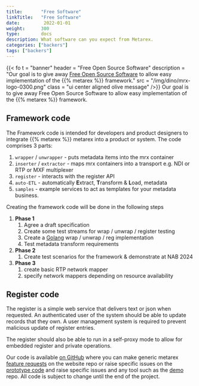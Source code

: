 ```yaml
---
title:       "Free Software"
linkTitle:   "Free Software"
date:         2022-01-01
weight:      300
type:        docs
description: What software can you expect from Metarex.
categories: ["backers"]
tags: ["backers"]
---
```

{{< fo t = "banner"
    header = "Free Open Source Software"
    description = "Our goal is to give away [Free Open Source Software](https://github.com/metarex-media) to allow easy implementation of the {{% metarex %}} framework."
    src = "/img/dino/mrx-logo-0300.png"
    class = "ui center aligned olive message"
/>}}
Our goal is to give away Free Open Source Software to allow easy implementation
of the {{% metarex %}} framework.

## Framework code

The Framework code is intended for developers and product designers to integrate
{{% metarex %}} metarex into a product or system. The code comprises 3 parts:

1. `wrapper` / `unwrapper` - puts metadata items into the mrx container
1. `inserter` / `extractor` - maps mrx containers into a transport e.g. NDI or RTP or MXF multiplexer
1. `register` - interacts with the register API
1. `auto-ETL` - automatically <strong><span class="ui red
    text">E</span></strong>xtract, <strong><span class="ui red
    text">T</span></strong>ransform & <strong><span class="ui red
    text">L</span></strong>oad, metadata
1. `samples` - example services to act as templates for your metadata business.

Creating the framework code will be done in the following steps

1. **Phase 1**
   1. Agree a draft specification
   1. Create some test streams for wrap / unwrap / register testing
   1. Create a [Golang](https://go.dev/) wrap / unwrap / reg implementation
   1. Test metadata transform requirements
2. **Phase 2**
   1. Create test scenarios for the framework & demonstrate at NAB 2024
3. **Phase 3**
   1. create basic RTP network mapper
   1. specify network mappers depending on resource availability

## Register code

The register is a simple web service that delivers text or json when requested.
An authenticated user of the system should be able to update records that they
own. A user management system is required to prevent malicious update of
register entries.

The register should also be able to run in a self-proxy mode to allow for
embedded register and private operations.

Our code is available [on GitHub][1] where you can make generic metarex
[feature requests][w] on the website repo or raise specific issues on the
[prototype code][r] and raise  specific issues and any tool such as the
[demo][d] repo. All code is subject to change until the end of the project.

[1]: https://github.com/metarex-media
[d]: https://github.com/metarex-media/mrx-demo/issues
[w]: https://github.com/metarex-media/www-metarex-media/issues
[r]: https://github.com/orgs/metarex-media/repositories